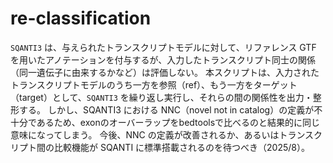 # re-classification

`SQANTI3` は、与えられたトランスクリプトモデルに対して、リファレンス GTF を用いたアノテーションを付与するが、入力したトランスクリプト同士の関係（同一遺伝子に由来するかなど）は評価しない。
本スクリプトは、入力されたトランスクリプトモデルのうち一方を参照（ref）、もう一方をターゲット（target）として、`SQANTI3` を繰り返し実行し、それらの間の関係性を出力・整形する。
しかし、SQANTI3 における NNC（novel not in catalog）の定義が不十分であるため、exonのオーバーラップをbedtoolsで比べるのと結果的に同じ意味になってしまう。
今後、NNC の定義が改善されるか、あるいはトランスクリプト間の比較機能が SQANTI に標準搭載されるのを待つべき（2025/8）。


